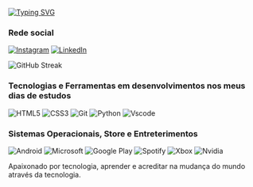 

[![Typing SVG](https://readme-typing-svg.demolab.com?font=Fira+Code&pause=1000&color=0500BB&random=false&width=435&lines=Ol%C3%A1%2C+Sou+Gustavo+de+Oliveira+;Sou+Estudante!;Analise+e+Desenvolvimento+de+Sistemas)](https://git.io/typing-svg)


### Rede social 
[![Instagram](https://img.shields.io/badge/-Instagram-000?style=for-the-badge&logo=instagram&logoColor=2CA5E0&color:FFF)](https://www.instagram.com/gustavo_woliver/)
[![LinkedIn](https://img.shields.io/badge/Linkedin-000?style=for-the-badge&logo=linkedin&logoColor=2CA5E0)](https://www.linkedin.com/in/gustavo-enoque-1918b5278) 



![GitHub Streak](https://streak-stats.demolab.com?user=Guuhwoliver&theme=blue-green&border_radius=10.6&locale=pt_BR&date_format=M%20j%5B%2C%20Y%5D&mode=weekly&fire=803197&background=55%2C000000%2C3644A2&border=652179&stroke=000219&ring=984086&currStreakNum=93908F&sideNums=6A6A6A&currStreakLabel=FFFFFF&sideLabels=FFF8F8&dates=FFFFFF&excludeDaysLabel=139810)


### Tecnologias e Ferramentas em desenvolvimentos nos meus dias de estudos

![HTML5](https://img.shields.io/badge/HTML5-000?style=for-the-badge&logo=HTML5&logoColor=)
![CSS3](https://img.shields.io/badge/CSS3-000?style=for-the-badge&logo=CSS3&logoColor=2CA5E0)
![Git](https://img.shields.io/badge/GIT-000?style=for-the-badge&logo=GIT&logoColor=)
![Python](https://img.shields.io/badge/PYTHON-000?style=for-the-badge&logo=PYTHON&logoColor=)
![Vscode](https://img.shields.io/badge/Vscode-007ACC?style=for-the-badge&logo=visual-studio-code&logoColor=black)

### Sistemas Operacionais, Store e Entreterimentos

![Android](https://img.shields.io/badge/Android-000?style=for-the-badge&logo=android&logoColor=2CA5E0)
![Microsoft](https://img.shields.io/badge/Windows-000?style=for-the-badge&logo=windows&logoColor=2CA5E0)
![Google Play](https://img.shields.io/badge/Google_Play-414141?style=for-the-badge&logo=google-play&logoColor=black)
![Spotify](https://img.shields.io/badge/Spotify-1ED760?&style=for-the-badge&logo=spotify&logoColor=white)
![Xbox](https://img.shields.io/badge/Xbox-107C10?style=for-the-badge&logo=xbox&logoColor=white)
![Nvidia](https://img.shields.io/badge/NVIDIA-GTX1650-76B900?style=for-the-badge&logo=nvidia&logoColor=white)

Apaixonado por tecnologia, aprender e acreditar na mudança do mundo através da tecnologia.
